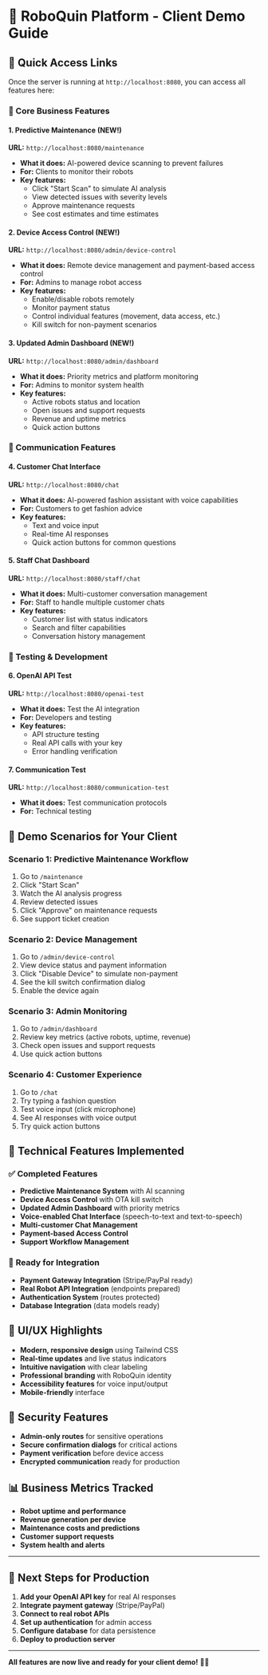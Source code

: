 # 🎯 RoboQuin Platform - Client Demo Guide

## 🚀 **Quick Access Links**

Once the server is running at `http://localhost:8080`, you can access all features here:

### **🔧 Core Business Features**

#### **1. Predictive Maintenance (NEW!)**
**URL:** `http://localhost:8080/maintenance`
- **What it does:** AI-powered device scanning to prevent failures
- **For:** Clients to monitor their robots
- **Key features:**
  - Click "Start Scan" to simulate AI analysis
  - View detected issues with severity levels
  - Approve maintenance requests
  - See cost estimates and time estimates

#### **2. Device Access Control (NEW!)**
**URL:** `http://localhost:8080/admin/device-control`
- **What it does:** Remote device management and payment-based access control
- **For:** Admins to manage robot access
- **Key features:**
  - Enable/disable robots remotely
  - Monitor payment status
  - Control individual features (movement, data access, etc.)
  - Kill switch for non-payment scenarios

#### **3. Updated Admin Dashboard (NEW!)**
**URL:** `http://localhost:8080/admin/dashboard`
- **What it does:** Priority metrics and platform monitoring
- **For:** Admins to monitor system health
- **Key features:**
  - Active robots status and location
  - Open issues and support requests
  - Revenue and uptime metrics
  - Quick action buttons

### **💬 Communication Features**

#### **4. Customer Chat Interface**
**URL:** `http://localhost:8080/chat`
- **What it does:** AI-powered fashion assistant with voice capabilities
- **For:** Customers to get fashion advice
- **Key features:**
  - Text and voice input
  - Real-time AI responses
  - Quick action buttons for common questions

#### **5. Staff Chat Dashboard**
**URL:** `http://localhost:8080/staff/chat`
- **What it does:** Multi-customer conversation management
- **For:** Staff to handle multiple customer chats
- **Key features:**
  - Customer list with status indicators
  - Search and filter capabilities
  - Conversation history management

### **🧪 Testing & Development**

#### **6. OpenAI API Test**
**URL:** `http://localhost:8080/openai-test`
- **What it does:** Test the AI integration
- **For:** Developers and testing
- **Key features:**
  - API structure testing
  - Real API calls with your key
  - Error handling verification

#### **7. Communication Test**
**URL:** `http://localhost:8080/communication-test`
- **What it does:** Test communication protocols
- **For:** Technical testing

## 🎯 **Demo Scenarios for Your Client**

### **Scenario 1: Predictive Maintenance Workflow**
1. Go to `/maintenance`
2. Click "Start Scan" 
3. Watch the AI analysis progress
4. Review detected issues
5. Click "Approve" on maintenance requests
6. See support ticket creation

### **Scenario 2: Device Management**
1. Go to `/admin/device-control`
2. View device status and payment information
3. Click "Disable Device" to simulate non-payment
4. See the kill switch confirmation dialog
5. Enable the device again

### **Scenario 3: Admin Monitoring**
1. Go to `/admin/dashboard`
2. Review key metrics (active robots, uptime, revenue)
3. Check open issues and support requests
4. Use quick action buttons

### **Scenario 4: Customer Experience**
1. Go to `/chat`
2. Try typing a fashion question
3. Test voice input (click microphone)
4. See AI responses with voice output
5. Try quick action buttons

## 🔧 **Technical Features Implemented**

### ✅ **Completed Features**
- **Predictive Maintenance System** with AI scanning
- **Device Access Control** with OTA kill switch
- **Updated Admin Dashboard** with priority metrics
- **Voice-enabled Chat Interface** (speech-to-text and text-to-speech)
- **Multi-customer Chat Management**
- **Payment-based Access Control**
- **Support Workflow Management**

### 🚧 **Ready for Integration**
- **Payment Gateway Integration** (Stripe/PayPal ready)
- **Real Robot API Integration** (endpoints prepared)
- **Authentication System** (routes protected)
- **Database Integration** (data models ready)

## 🎨 **UI/UX Highlights**

- **Modern, responsive design** using Tailwind CSS
- **Real-time updates** and live status indicators
- **Intuitive navigation** with clear labeling
- **Professional branding** with RoboQuin identity
- **Accessibility features** for voice input/output
- **Mobile-friendly** interface

## 🔐 **Security Features**

- **Admin-only routes** for sensitive operations
- **Secure confirmation dialogs** for critical actions
- **Payment verification** before device access
- **Encrypted communication** ready for production

## 📊 **Business Metrics Tracked**

- **Robot uptime and performance**
- **Revenue generation per device**
- **Maintenance costs and predictions**
- **Customer support requests**
- **System health and alerts**

---

## 🎯 **Next Steps for Production**

1. **Add your OpenAI API key** for real AI responses
2. **Integrate payment gateway** (Stripe/PayPal)
3. **Connect to real robot APIs**
4. **Set up authentication** for admin access
5. **Configure database** for data persistence
6. **Deploy to production server**

---

**All features are now live and ready for your client demo!** 🚀✨ 